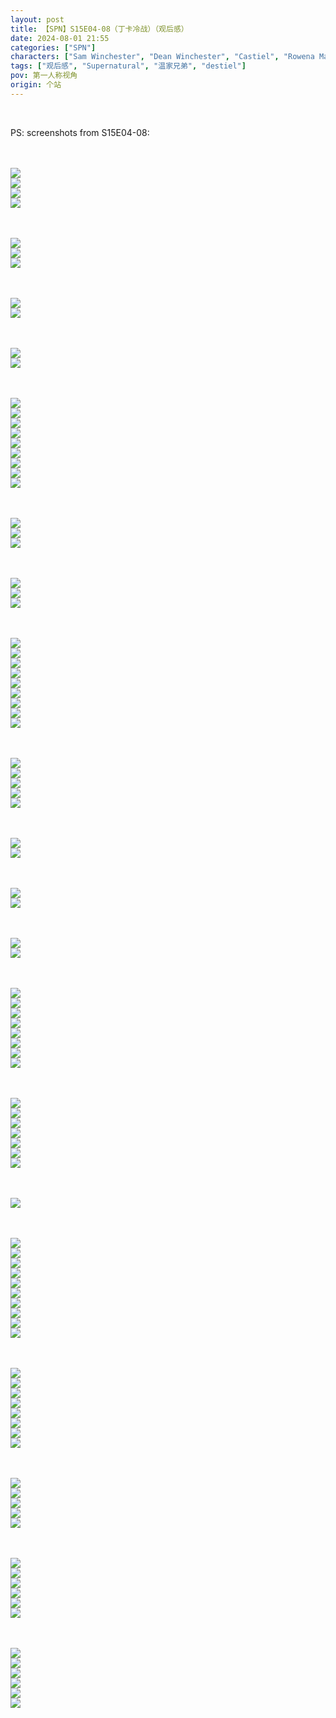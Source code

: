 ```yaml
---
layout: post
title: 【SPN】S15E04-08（丁卡冷战）（观后感）
date: 2024-08-01 21:55
categories: ["SPN"]
characters: ["Sam Winchester", "Dean Winchester", "Castiel", "Rowena MacLeod"]
tags: ["观后感", "Supernatural", "温家兄弟", "destiel"]
pov: 第一人称视角
origin: 个站
---
```


<br>

PS: screenshots from S15E04-08:

<br><br>
![](https://github.com/junesirius/junesirius.github.io/tree/master/assets/images/SPN/S15/2024-07-29-SPN-1504-1.jpg)
<br>
![](https://github.com/junesirius/junesirius.github.io/tree/master/assets/images/SPN/S15/2024-07-29-SPN-1504-2.jpg)
<br>
![](https://github.com/junesirius/junesirius.github.io/tree/master/assets/images/SPN/S15/2024-07-29-SPN-1504-3.jpg)
<br>
![](https://github.com/junesirius/junesirius.github.io/tree/master/assets/images/SPN/S15/2024-07-29-SPN-1504-4.jpg)
<br>

<br><br>
![](https://github.com/junesirius/junesirius.github.io/tree/master/assets/images/SPN/S15/2024-07-29-SPN-1505-2.jpg)
<br>
![](https://github.com/junesirius/junesirius.github.io/tree/master/assets/images/SPN/S15/2024-07-29-SPN-1505-3.jpg)
<br>
![](https://github.com/junesirius/junesirius.github.io/tree/master/assets/images/SPN/S15/2024-07-29-SPN-1505-4.jpg)
<br>

<br><br>
![](https://github.com/junesirius/junesirius.github.io/tree/master/assets/images/SPN/S15/2024-07-29-SPN-1504-5.jpg)
<br>
![](https://github.com/junesirius/junesirius.github.io/tree/master/assets/images/SPN/S15/2024-07-29-SPN-1504-6.jpg)
<br>

<br><br>
![](https://github.com/junesirius/junesirius.github.io/tree/master/assets/images/SPN/S15/2024-07-29-SPN-1505-1.jpg)
<br>
![](https://github.com/junesirius/junesirius.github.io/tree/master/assets/images/SPN/S15/2024-07-31-SPN-1506-1.jpg)
<br>

<br><br>
![](https://github.com/junesirius/junesirius.github.io/tree/master/assets/images/SPN/S15/2024-07-31-SPN-1506-2.jpg)
<br>
![](https://github.com/junesirius/junesirius.github.io/tree/master/assets/images/SPN/S15/2024-07-31-SPN-1506-3.jpg)
<br>
![](https://github.com/junesirius/junesirius.github.io/tree/master/assets/images/SPN/S15/2024-07-31-SPN-1506-4.jpg)
<br>
![](https://github.com/junesirius/junesirius.github.io/tree/master/assets/images/SPN/S15/2024-07-31-SPN-1506-5.jpg)
<br>
![](https://github.com/junesirius/junesirius.github.io/tree/master/assets/images/SPN/S15/2024-07-31-SPN-1506-6.jpg)
<br>
![](https://github.com/junesirius/junesirius.github.io/tree/master/assets/images/SPN/S15/2024-07-31-SPN-1506-7.jpg)
<br>
![](https://github.com/junesirius/junesirius.github.io/tree/master/assets/images/SPN/S15/2024-07-31-SPN-1506-8.jpg)
<br>
![](https://github.com/junesirius/junesirius.github.io/tree/master/assets/images/SPN/S15/2024-07-31-SPN-1506-9.jpg)
<br>
![](https://github.com/junesirius/junesirius.github.io/tree/master/assets/images/SPN/S15/2024-07-31-SPN-1506-10.jpg)
<br>

<br><br>
![](https://github.com/junesirius/junesirius.github.io/tree/master/assets/images/SPN/S15/2024-07-31-SPN-1506-11.jpg)
<br>
![](https://github.com/junesirius/junesirius.github.io/tree/master/assets/images/SPN/S15/2024-07-31-SPN-1506-12.jpg)
<br>
![](https://github.com/junesirius/junesirius.github.io/tree/master/assets/images/SPN/S15/2024-07-31-SPN-1506-13.jpg)
<br>

<br><br>
![](https://github.com/junesirius/junesirius.github.io/tree/master/assets/images/SPN/S15/2024-07-31-SPN-1506-14.jpg)
<br>
![](https://github.com/junesirius/junesirius.github.io/tree/master/assets/images/SPN/S15/2024-07-31-SPN-1506-15.jpg)
<br>
![](https://github.com/junesirius/junesirius.github.io/tree/master/assets/images/SPN/S15/2024-07-31-SPN-1506-16.jpg)
<br>

<br><br>
![](https://github.com/junesirius/junesirius.github.io/tree/master/assets/images/SPN/S15/2024-07-31-SPN-1506-17.jpg)
<br>
![](https://github.com/junesirius/junesirius.github.io/tree/master/assets/images/SPN/S15/2024-07-31-SPN-1506-18.jpg)
<br>
![](https://github.com/junesirius/junesirius.github.io/tree/master/assets/images/SPN/S15/2024-07-31-SPN-1506-19.jpg)
<br>
![](https://github.com/junesirius/junesirius.github.io/tree/master/assets/images/SPN/S15/2024-07-31-SPN-1506-20.jpg)
<br>
![](https://github.com/junesirius/junesirius.github.io/tree/master/assets/images/SPN/S15/2024-07-31-SPN-1506-21.jpg)
<br>
![](https://github.com/junesirius/junesirius.github.io/tree/master/assets/images/SPN/S15/2024-07-31-SPN-1506-22.jpg)
<br>
![](https://github.com/junesirius/junesirius.github.io/tree/master/assets/images/SPN/S15/2024-07-31-SPN-1506-23.jpg)
<br>
![](https://github.com/junesirius/junesirius.github.io/tree/master/assets/images/SPN/S15/2024-07-31-SPN-1506-24.jpg)
<br>
![](https://github.com/junesirius/junesirius.github.io/tree/master/assets/images/SPN/S15/2024-07-31-SPN-1506-25.jpg)
<br>

<br><br>
![](https://github.com/junesirius/junesirius.github.io/tree/master/assets/images/SPN/S15/2024-07-31-SPN-1506-26.jpg)
<br>
![](https://github.com/junesirius/junesirius.github.io/tree/master/assets/images/SPN/S15/2024-07-31-SPN-1506-27.jpg)
<br>
![](https://github.com/junesirius/junesirius.github.io/tree/master/assets/images/SPN/S15/2024-07-31-SPN-1506-28.jpg)
<br>
![](https://github.com/junesirius/junesirius.github.io/tree/master/assets/images/SPN/S15/2024-07-31-SPN-1506-29.jpg)
<br>
![](https://github.com/junesirius/junesirius.github.io/tree/master/assets/images/SPN/S15/2024-08-01-SPN-1507-1.jpg)
<br>

<br><br>
![](https://github.com/junesirius/junesirius.github.io/tree/master/assets/images/SPN/S15/2024-08-01-SPN-1507-2.jpg)
<br>
![](https://github.com/junesirius/junesirius.github.io/tree/master/assets/images/SPN/S15/2024-08-01-SPN-1507-3.jpg)
<br>

<br><br>
![](https://github.com/junesirius/junesirius.github.io/tree/master/assets/images/SPN/S15/2024-08-01-SPN-1507-4.jpg)
<br>
![](https://github.com/junesirius/junesirius.github.io/tree/master/assets/images/SPN/S15/2024-08-01-SPN-1507-5.jpg)
<br>

<br><br>
![](https://github.com/junesirius/junesirius.github.io/tree/master/assets/images/SPN/S15/2024-08-01-SPN-1507-6.jpg)
<br>
![](https://github.com/junesirius/junesirius.github.io/tree/master/assets/images/SPN/S15/2024-08-01-SPN-1507-7.jpg)
<br>

<br><br>
![](https://github.com/junesirius/junesirius.github.io/tree/master/assets/images/SPN/S15/2024-08-01-SPN-1507-8.jpg)
<br>
![](https://github.com/junesirius/junesirius.github.io/tree/master/assets/images/SPN/S15/2024-08-01-SPN-1507-9.jpg)
<br>
![](https://github.com/junesirius/junesirius.github.io/tree/master/assets/images/SPN/S15/2024-08-01-SPN-1507-10.jpg)
<br>
![](https://github.com/junesirius/junesirius.github.io/tree/master/assets/images/SPN/S15/2024-08-01-SPN-1507-11.jpg)
<br>
![](https://github.com/junesirius/junesirius.github.io/tree/master/assets/images/SPN/S15/2024-08-01-SPN-1507-12.jpg)
<br>
![](https://github.com/junesirius/junesirius.github.io/tree/master/assets/images/SPN/S15/2024-08-01-SPN-1507-13.jpg)
<br>
![](https://github.com/junesirius/junesirius.github.io/tree/master/assets/images/SPN/S15/2024-08-01-SPN-1507-14.jpg)
<br>
![](https://github.com/junesirius/junesirius.github.io/tree/master/assets/images/SPN/S15/2024-08-01-SPN-1507-15.jpg)
<br>

<br><br>
![](https://github.com/junesirius/junesirius.github.io/tree/master/assets/images/SPN/S15/2024-08-01-SPN-1507-16.jpg)
<br>
![](https://github.com/junesirius/junesirius.github.io/tree/master/assets/images/SPN/S15/2024-08-01-SPN-1507-17.jpg)
<br>
![](https://github.com/junesirius/junesirius.github.io/tree/master/assets/images/SPN/S15/2024-08-01-SPN-1507-18.jpg)
<br>
![](https://github.com/junesirius/junesirius.github.io/tree/master/assets/images/SPN/S15/2024-08-01-SPN-1507-19.jpg)
<br>
![](https://github.com/junesirius/junesirius.github.io/tree/master/assets/images/SPN/S15/2024-08-01-SPN-1507-20.jpg)
<br>
![](https://github.com/junesirius/junesirius.github.io/tree/master/assets/images/SPN/S15/2024-08-01-SPN-1507-21.jpg)
<br>
![](https://github.com/junesirius/junesirius.github.io/tree/master/assets/images/SPN/S15/2024-08-01-SPN-1507-22.jpg)
<br>

<br><br>
![](https://github.com/junesirius/junesirius.github.io/tree/master/assets/images/SPN/S15/2024-08-01-SPN-1508-1.jpg)
<br>

<br><br>
![](https://github.com/junesirius/junesirius.github.io/tree/master/assets/images/SPN/S15/2024-08-01-SPN-1508-2.jpg)
<br>
![](https://github.com/junesirius/junesirius.github.io/tree/master/assets/images/SPN/S15/2024-08-01-SPN-1508-3.jpg)
<br>
![](https://github.com/junesirius/junesirius.github.io/tree/master/assets/images/SPN/S15/2024-08-01-SPN-1508-4.jpg)
<br>
![](https://github.com/junesirius/junesirius.github.io/tree/master/assets/images/SPN/S15/2024-08-01-SPN-1508-5.jpg)
<br>
![](https://github.com/junesirius/junesirius.github.io/tree/master/assets/images/SPN/S15/2024-08-01-SPN-1508-6.jpg)
<br>
![](https://github.com/junesirius/junesirius.github.io/tree/master/assets/images/SPN/S15/2024-08-01-SPN-1508-7.jpg)
<br>
![](https://github.com/junesirius/junesirius.github.io/tree/master/assets/images/SPN/S15/2024-08-01-SPN-1508-8.jpg)
<br>
![](https://github.com/junesirius/junesirius.github.io/tree/master/assets/images/SPN/S15/2024-08-01-SPN-1508-9.jpg)
<br>
![](https://github.com/junesirius/junesirius.github.io/tree/master/assets/images/SPN/S15/2024-08-01-SPN-1508-10.jpg)
<br>
![](https://github.com/junesirius/junesirius.github.io/tree/master/assets/images/SPN/S15/2024-08-01-SPN-1508-11.jpg)
<br>

<br><br>
![](https://github.com/junesirius/junesirius.github.io/tree/master/assets/images/SPN/S15/2024-08-01-SPN-1508-12.jpg)
<br>
![](https://github.com/junesirius/junesirius.github.io/tree/master/assets/images/SPN/S15/2024-08-01-SPN-1508-13.jpg)
<br>
![](https://github.com/junesirius/junesirius.github.io/tree/master/assets/images/SPN/S15/2024-08-01-SPN-1508-14.jpg)
<br>
![](https://github.com/junesirius/junesirius.github.io/tree/master/assets/images/SPN/S15/2024-08-01-SPN-1508-15.jpg)
<br>
![](https://github.com/junesirius/junesirius.github.io/tree/master/assets/images/SPN/S15/2024-08-01-SPN-1508-16.jpg)
<br>
![](https://github.com/junesirius/junesirius.github.io/tree/master/assets/images/SPN/S15/2024-08-01-SPN-1508-17.jpg)
<br>
![](https://github.com/junesirius/junesirius.github.io/tree/master/assets/images/SPN/S15/2024-08-01-SPN-1508-18.jpg)
<br>
![](https://github.com/junesirius/junesirius.github.io/tree/master/assets/images/SPN/S15/2024-08-01-SPN-1508-22.jpg)
<br>

<br><br>
![](https://github.com/junesirius/junesirius.github.io/tree/master/assets/images/SPN/S15/2024-08-01-SPN-1508-19.jpg)
<br>
![](https://github.com/junesirius/junesirius.github.io/tree/master/assets/images/SPN/S15/2024-08-01-SPN-1508-20.jpg)
<br>
![](https://github.com/junesirius/junesirius.github.io/tree/master/assets/images/SPN/S15/2024-08-01-SPN-1508-21.jpg)
<br>
![](https://github.com/junesirius/junesirius.github.io/tree/master/assets/images/SPN/S15/2024-08-01-SPN-1508-25.jpg)
<br>
![](https://github.com/junesirius/junesirius.github.io/tree/master/assets/images/SPN/S15/2024-08-01-SPN-1508-26.jpg)
<br>

<br><br>
![](https://github.com/junesirius/junesirius.github.io/tree/master/assets/images/SPN/S15/2024-08-01-SPN-1508-23.jpg)
<br>
![](https://github.com/junesirius/junesirius.github.io/tree/master/assets/images/SPN/S15/2024-08-01-SPN-1508-24.jpg)
<br>
![](https://github.com/junesirius/junesirius.github.io/tree/master/assets/images/SPN/S15/2024-08-01-SPN-1508-27.jpg)
<br>
![](https://github.com/junesirius/junesirius.github.io/tree/master/assets/images/SPN/S15/2024-08-01-SPN-1508-28.jpg)
<br>
![](https://github.com/junesirius/junesirius.github.io/tree/master/assets/images/SPN/S15/2024-08-01-SPN-1508-29.jpg)
<br>
![](https://github.com/junesirius/junesirius.github.io/tree/master/assets/images/SPN/S15/2024-08-01-SPN-1508-30.jpg)
<br>

<br><br>
![](https://github.com/junesirius/junesirius.github.io/tree/master/assets/images/SPN/S15/2024-08-01-SPN-1508-31.jpg)
<br>
![](https://github.com/junesirius/junesirius.github.io/tree/master/assets/images/SPN/S15/2024-08-01-SPN-1508-32.jpg)
<br>
![](https://github.com/junesirius/junesirius.github.io/tree/master/assets/images/SPN/S15/2024-08-01-SPN-1508-33.jpg)
<br>
![](https://github.com/junesirius/junesirius.github.io/tree/master/assets/images/SPN/S15/2024-08-01-SPN-1508-34.jpg)
<br>
![](https://github.com/junesirius/junesirius.github.io/tree/master/assets/images/SPN/S15/2024-08-01-SPN-1508-35.jpg)
<br>
![](https://github.com/junesirius/junesirius.github.io/tree/master/assets/images/SPN/S15/2024-08-01-SPN-1508-36.jpg)
<br>
